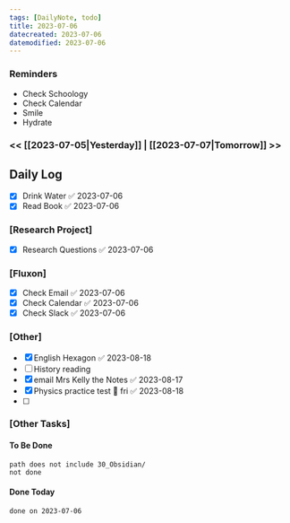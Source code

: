 ```yaml
---
tags: [DailyNote, todo]
title: 2023-07-06
datecreated: 2023-07-06
datemodified: 2023-07-06
---
```


### Reminders
- Check Schoology
- Check Calendar
- Smile
- Hydrate

### << [[2023-07-05|Yesterday]] | [[2023-07-07|Tomorrow]] >>

## Daily Log

- [x] Drink Water ✅ 2023-07-06
- [x] Read Book ✅ 2023-07-06

### [Research Project]

 - [x] Research Questions ✅ 2023-07-06

### [Fluxon]

- [x] Check Email ✅ 2023-07-06
- [x] Check Calendar ✅ 2023-07-06
- [x] Check Slack ✅ 2023-07-06

### [Other]

- [x] English Hexagon ✅ 2023-08-18
- [ ] History reading
- [x] email Mrs Kelly the Notes ✅ 2023-08-17
- [x] Physics practice test 📅 fri ✅ 2023-08-18
- [ ] 

### [Other Tasks]

#### To Be Done

```tasks
path does not include 30_Obsidian/
not done
```

#### Done Today

```tasks
done on 2023-07-06
```